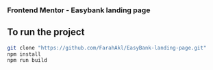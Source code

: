 ### Frontend Mentor - Easybank landing page
## To run the project 
```bash
git clone "https://github.com/FarahAkl/EasyBank-landing-page.git"
npm install
npm run build
```
